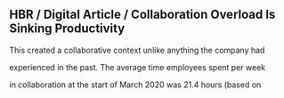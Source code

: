 ## HBR / Digital Article / Collaboration Overload Is Sinking Productivity

This created a collaborative context unlike anything the company had

experienced in the past. The average time employees spent per week

in collaboration at the start of March 2020 was 21.4 hours (based on